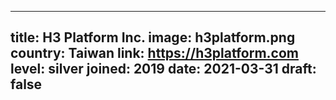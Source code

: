 ---
title: H3 Platform Inc.
image: h3platform.png
country: Taiwan
link: https://h3platform.com
level: silver
joined: 2019
date: 2021-03-31
draft: false
----
